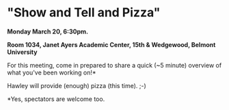
# "Show and Tell and Pizza" 

**Monday March 20, 6:30pm.**  

**Room 1034, Janet Ayers Academic Center, 15th & Wedgewood, Belmont University**

For this meeting, come in prepared to share a quick (~5 minute) overview of what you've been working on!*  

Hawley will provide (enough) pizza (this time). ;-)

*Yes, spectators are welcome too.

